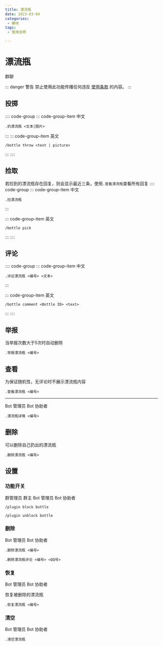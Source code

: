 ```yaml
---
title: 漂流瓶
date: 2023-03-04
categories:
 - 模块
tags:
 - 使用说明

---
```


# 漂流瓶
<ClientOnly><p><span class="span-group">群聊</span></p></ClientOnly>


::: danger 警告
禁止使用此功能传播任何违反 [使用条款](/docs/clause.md) 的内容。
:::

## 投掷
:::: code-group
::: code-group-item 中文
```
.扔漂流瓶 <文本|图片>
```
:::
::: code-group-item 英文
```
/bottle throw <text | picture>
```
:::
::::

## 捡取
若捡到的漂流瓶存在回复，则会显示最近三条，使用`.查看漂流瓶`查看所有回复
:::: code-group
::: code-group-item 中文
```
.捡漂流瓶
```
:::

::: code-group-item 英文
```
/bottle pick
```
:::
::::

## 评论
:::: code-group
::: code-group-item 中文
```
.评论漂流瓶 <编号> <文本>
```
:::

::: code-group-item 英文
```
/bottle comment <Bottle ID> <text>
```
:::
::::

## 举报
当举报次数大于5次时自动删除
```
.举报漂流瓶 <编号>
```

## 查看
为保证随机性，无评论时不展示漂流瓶内容
```
.查看漂流瓶 <编号>
```
---
<ClientOnly><p><span class="span-bot-admin">Bot 管理员</span> <span class="span-bot-helper">Bot 协助者</span></p></ClientOnly>

```
.漂流瓶详情 <编号>
```


## 删除
可以删除自己扔出的漂流瓶
```
.删除漂流瓶 <编号>
```

## 设置

### 功能开关
<ClientOnly><p><span class="span-admin">群管理员</span>  <span class="span-group">群主</span>  <span class="span-bot-admin">Bot 管理员</span>  <span class="span-bot-helper">Bot 协助者</span></p></ClientOnly>

```
/plugin block bottle
```
```
/plugin unblock bottle
```

### 删除
<ClientOnly><p><span class="span-bot-admin">Bot 管理员</span>  <span class="span-bot-helper">Bot 协助者</span></p></ClientOnly>

```
.删除漂流瓶 <编号>
```
```
.删除漂流瓶评论 <编号> <QQ号>
```

### 恢复
<ClientOnly><p><span class="span-bot-admin">Bot 管理员</span>  <span class="span-bot-helper">Bot 协助者</span></p></ClientOnly>

恢复被删除的漂流瓶
```
.恢复漂流瓶 <编号>
```

### 清空
<ClientOnly><p><span class="span-bot-admin">Bot 管理员</span>  <span class="span-bot-helper">Bot 协助者</span></p></ClientOnly>

```
.清空漂流瓶
```
